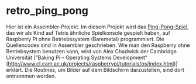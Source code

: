 retro_ping_pong
===

Hier ist ein Assembler-Projekt. Im diesem Projekt wird das [Ping-Pong-Spiel](video.avi), das wir als Kind auf Tetris ähnliche Spielkonsole gespielt haben, auf Raspberry Pi ohne Betriebssystem (Baremetal) programmiert. Die Quellencodes sind in Assembler geschrieben. Wie man den Raspberry ohne Betriebsystem benutzen kann, wird von Alex Chadwick der Cambridge Universität ["Baking Pi – Operating Systems Development" (http://www.cl.cam.ac.uk/projects/raspberrypi/tutorials/os/index.html)] erklärt. Die Routines, um Bilder auf dem Bildschirm darzustellen, sind dort entnommen worden.


